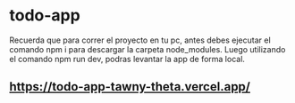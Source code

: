 # todo-app

Recuerda que para correr el proyecto en tu pc, antes debes ejecutar el comando npm i
para descargar la carpeta node_modules. Luego utilizando el comando npm run dev, podras levantar la app de forma local.

## https://todo-app-tawny-theta.vercel.app/
